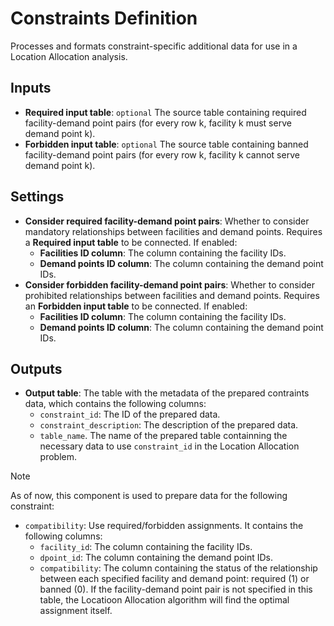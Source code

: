 # Constraints Definition

Processes and formats constraint-specific additional data for use in a Location Allocation analysis.

## Inputs
- **Required input table**: `optional` The source table containing required facility-demand point pairs (for every row k, facility k must serve demand point k).
- **Forbidden input table**: `optional` The source table containing banned facility-demand point pairs (for every row k, facility k cannot serve demand point k).

## Settings
- **Consider required facility-demand point pairs**: Whether to consider mandatory relationships between facilities and demand points. Requires a **Required input table** to be connected. If enabled:
    - **Facilities ID column**: The column containing the facility IDs.
    - **Demand points ID column**: The column containing the demand point IDs.
- **Consider forbidden facility-demand point pairs**: Whether to consider prohibited relationships between facilities and demand points. Requires an **Forbidden input table** to be connected. If enabled:
    - **Facilities ID column**: The column containing the facility IDs.
    - **Demand points ID column**: The column containing the demand point IDs.

## Outputs
- **Output table**: The table with the metadata of the prepared contraints data, which contains the following columns: 
    - `constraint_id`: The ID of the prepared data.
    - `constraint_description`: The description of the prepared data.
    - `table_name`. The name of the prepared table containning the necessary data to use `constraint_id` in the Location Allocation problem.

> [!NOTE]  
> As of now, this component is used to prepare data for the following constraint:
> - `compatibility`: Use required/forbidden assignments. It contains the following columns:
>   - `facility_id`: The column containing the facility IDs.
>   - `dpoint_id`: The column containing the demand point IDs.
>   - `compatibility`: The column containing the status of the relationship between each specified facility and demand point: required (1) or banned (0). If the facility-demand point pair is not specified in this table, the Locatioon Allocation algorithm will find the optimal assignment itself.